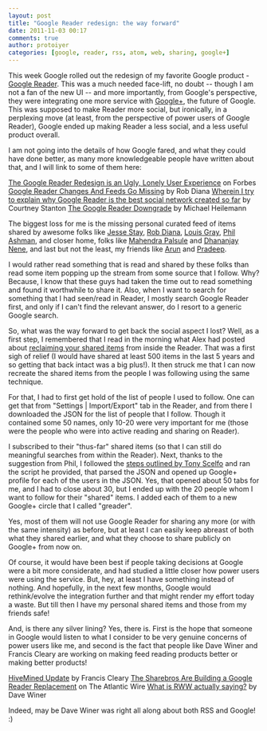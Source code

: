 ```yaml
---
layout: post
title: "Google Reader redesign: the way forward"
date: 2011-11-03 00:17
comments: true
author: protoiyer
categories: [google, reader, rss, atom, web, sharing, google+]
---
```


This week Google rolled out the redesign of my favorite Google product - [Google Reader](http://www.google.com/reader/view/). This was a much needed face-lift, no doubt -- though I am not a fan of the new UI -- and more importantly, from Google's perspective, they were integrating one more service with [Google+](https://plus.google.com/), the future of Google. This was supposed to make Reader more social, but ironically, in a perplexing move (at least, from the perspective of power users of Google Reader), Google ended up making Reader a less social, and a less useful product overall.

I am not going into the details of how Google fared, and what they could have done better, as many more knowledgeable people have written about that, and I will link to some of them here:

[The Google Reader Redesign is an Ugly, Lonely User Experience](http://www.forbes.com/sites/erikkain/2011/11/02/the-google-reader-redesign-is-an-ugly-lonely-user-experience/) on Forbes
[Google Reader Changes And Feeds Go Missing](http://regulargeek.com/2011/11/01/google-reader-changes-and-feeds-go-missing/) by Rob Diana
[Wherein I try to explain why Google Reader is the best social network created so far](http://kirbybits.wordpress.com/2011/10/21/wherein-i-try-to-explain-why-google-reader-is-the-best-social-network-created-so-far/) by Courtney Stanton
[The Google Reader Downgrade](http://binarybonsai.com/2011/11/02/the-google-reader-downgrade/) by Michael Heilemann

The biggest loss for me is the missing personal curated feed of items shared by awesome folks like [Jesse Stay](http://www.google.com/reader/shared/jessestay), [Rob Diana](http://www.google.com/reader/shared/robdiana), [Louis Gray](http://www.google.com/reader/shared/louisgray), [Phil Ashman](http://www.google.com/reader/shared/phil.ashman), and closer home, folks like [Mahendra Palsule](http://www.google.com/reader/shared/mahendrap) and [Dhananjay Nene](http://www.google.com/reader/shared/dhananjay.nene), and last but not the least, my friends like [Arun](http://www.google.com/reader/shared/arun.vydianathan) and [Pradeep](http://www.google.com/reader/shared/pradeepcr). 

I would rather read something that is read and shared by these folks than read some item popping up the stream from some source that I follow. Why? Because, I know that these guys had taken the time out to read something and found it worthwhile to share it. Also, when I want to search for something that I had seen/read in Reader, I mostly search Google Reader first, and only if I can't find the relevant answer, do I resort to a generic Google search.

So, what was the way forward to get back the social aspect I lost? Well, as a first step, I remembered that I read in the morning what Alex had posted about [reclaiming your shared items](http://googlesystem.blogspot.com/2011/11/read-your-shared-items-in-google-reader.html) from inside the Reader. That was a first sigh of relief (I would have shared at least 500 items in the last 5 years and so getting that back intact was a big plus!). It then struck me that I can now recreate the shared items from the people I was following using the same technique. 

For that, I had to first get hold of the list of people I used to follow. One can get that from "Settings | Import/Export" tab in the Reader, and from there I downloaded the JSON for the list of people that I follow. Though it contained some 50 names, only 10-20 were very important for me (those were the people who were into active reading and sharing on Reader).

I subscribed to their "thus-far" shared items (so that I can still do meaningful searches from within the Reader). Next, thanks to the suggestion from Phil, I followed the [steps outlined by Tony Scelfo](https://plus.google.com/110371866564374610674/posts/7YKJZjShCUF) and ran the script he provided, that parsed the JSON and opened up Google+ profile for each of the users in the JSON. Yes, that opened about 50 tabs for me, and I had to close about 30, but I ended up with the 20 people whom I want to follow for their "shared" items. I added each of them to a new Google+ circle that I called "greader".

Yes, most of them will not use Google Reader for sharing any more (or with the same intensity) as before, but at least I can easily keep abreast of both what they shared earlier, and what they choose to share publicly on Google+ from now on.

Of course, it would have been best if people taking decisions at Google were a bit more considerate, and had studied a little closer how power users were using the service. But, hey, at least I have something instead of nothing. And hopefully, in the next few months, Google would rethink/evolve the integration further and that might render my effort today a waste. But till then I have my personal shared items and those from my friends safe!

And, is there any silver lining? Yes, there is. First is the hope that someone in Google would listen to what I consider to be very genuine concerns of power users like me, and second is the fact that people like Dave Winer and Francis Cleary are working on making feed reading products better or making better products!

[HiveMined Update](https://plus.google.com/110805491250386698039/posts/1tUXTTE5bTE) by Francis Cleary
[The Sharebros Are Building a Google Reader Replacement](http://www.theatlanticwire.com/technology/2011/10/sharebros-are-building-google-reader-replacement/44307/) on The Atlantic Wire
[What is RWW actually saying?](http://scripting.com/stories/2011/11/02/whatIsRwwWebActuallySaying.html) by Dave Winer

Indeed, may be Dave Winer was right all along about both RSS and Google! :)
